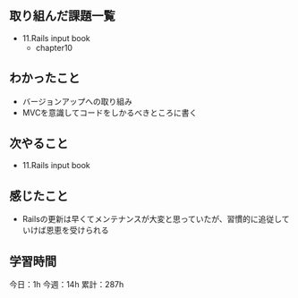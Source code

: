 ## 取り組んだ課題一覧

- 11.Rails input book
  - chapter10

## わかったこと

- バージョンアップへの取り組み
- MVCを意識してコードをしかるべきところに書く

## 次やること

- 11.Rails input book

## 感じたこと

- Railsの更新は早くてメンテナンスが大変と思っていたが、習慣的に追従していけば恩恵を受けられる

## 学習時間

今日：1h
今週：14h
累計：287h
